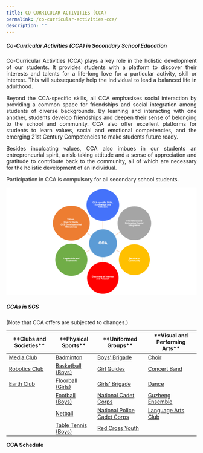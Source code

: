 ```yaml
---
title: CO CURRICULAR ACTIVITIES (CCA)
permalink: /co-curricular-activities-cca/
description: ""
---
```

##### **Co-Curricular Activities (CCA) in Secondary School Education**

<p style="text-align: justify;"> Co-Curricular Activities (CCA) plays a key role in the holistic development of our students. It provides students with a platform to discover their interests and talents for a life-long love for a particular activity, skill or interest. This will subsequently help the individual to lead a balanced life in adulthood. </p>

<p style="text-align: justify;"> Beyond the CCA-specific skills, all CCA emphasises social interaction by providing a common space for friendships and social integration among students of diverse backgrounds. By learning and interacting with one another, students develop friendships and deepen their sense of belonging to the school and community. CCA also offer excellent platforms for students to learn values, social and emotional competencies, and the emerging 21st Century Competencies to make students future ready. </p>

<p style="text-align: justify;"> Besides inculcating values, CCA also imbues in our students an entrepreneurial spirit, a risk-taking attitude and a sense of appreciation and gratitude to contribute back to the community, all of which are necessary for the holistic development of an individual. </p>

<p style="text-align: justify;"> Participation in CCA is compulsory for all secondary school students. </p>

![](/images/Presentation1-1024x576.png)

##### **CCAs in SGS**

(Note that CCA offers are subjected to changes.)

<table>
<thead>
  <tr>
    <th>**Clubs and Societies**</th>
    <th>**Physical Sports**</th>
    <th>**Uniformed Groups**</th>
    <th>**Visual and Performing Arts**</th>
  </tr>
</thead>
<tbody>
  <tr>
    <td><a href="https://www.sgs.edu.sg/clubs-and-societies/sgs-media-studio/">Media Club</a></td>
    <td><a href="https://www.sgs.edu.sg/co-curricular-activities/cca/badminton/">Badminton</a></td>
    <td><a href="https://www.sgs.edu.sg/co-curricular-activities/uniformed-groups/boys-brigade/">Boys’ Brigade</a></td>
    <td><a href="https://www.sgs.edu.sg/co-curricular-activities/performing-arts/choral-ensemble/">Choir</a></td>
  </tr>
  <tr>
    <td><a href="https://www.sgs.edu.sg/clubs-and-societies/robotics-club/">Robotics Club</a></td>
    <td><a href="https://www.sgs.edu.sg/co-curricular-activities/cca/basketball/">Basketball (Boys)</a></td>
    <td><a href="https://www.sgs.edu.sg/co-curricular-activities/uniformed-groups/girl-guides/">Girl Guides</a></td>
    <td><a href="https://www.sgs.edu.sg/co-curricular-activities/performing-arts/concert-band/">Concert Band</a></td>
  </tr>
  <tr>
    <td><a href="https://www.sgs.edu.sg/earth-club/">Earth Club</a></td>
    <td><a href="https://www.sgs.edu.sg/co-curricular-activities/cca/floorball/">Floorball (Girls)</a></td>
    <td><a href="https://www.sgs.edu.sg/co-curricular-activities/uniformed-groups/girls-brigade/">Girls’ Brigade</a></td>
    <td><a href="https://www.sgs.edu.sg/co-curricular-activities/performing-arts/dance-club/">Dance</a></td>
  </tr>
  <tr>
    <td></td>
    <td><a href="https://www.sgs.edu.sg/co-curricular-activities/cca/football/">Football (Boys)</a></td>
    <td><a href="https://www.sgs.edu.sg/co-curricular-activities/uniformed-groups/national-cadet-corps/">National Cadet Corps</a></td>
    <td><a href="https://www.sgs.edu.sg/co-curricular-activities/performing-arts/gushing-ensemble/">Guzheng Ensemble</a></td>
  </tr>
  <tr>
    <td></td>
    <td><a href="https://www.sgs.edu.sg/co-curricular-activities/cca/netball/">Netball</a></td>
    <td><a href="https://www.sgs.edu.sg/co-curricular-activities/uniformed-groups/national-police-cadet-corps/">National Police Cadet Corps</a></td>
    <td><a href="https://www.sgs.edu.sg/co-curricular-activities/performing-arts/language-arts-club/">Language Arts Club</a></td>
  </tr>
  <tr>
    <td></td>
    <td><a href="https://www.sgs.edu.sg/co-curricular-activities/cca/table-tennis/">Table Tennis (Boys)</a></td>
    <td><a href="https://www.sgs.edu.sg/co-curricular-activities/uniformed-groups/red-cross-youth/">Red Cross Youth</a></td>
    <td></td>
  </tr>
</tbody>
</table>

**CCA Schedule**